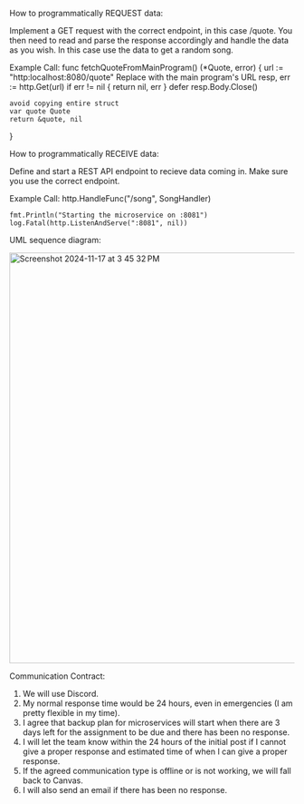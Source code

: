 How to programmatically REQUEST data:

Implement a GET request with the correct endpoint,
in this case /quote. You then need to read and parse the
response accordingly and handle the data as you wish. In this
case use the data to get a random song.

Example Call:
func fetchQuoteFromMainProgram() (*Quote, error) {
	url := "http:localhost:8080/quote"  Replace with the main program's URL
	resp, err := http.Get(url)
	if err != nil {
		return nil, err
	}
	defer resp.Body.Close()

	avoid copying entire struct
	var quote Quote
	return &quote, nil
}

How to programmatically RECEIVE data:

Define and start a REST API endpoint to recieve data coming in.
Make sure you use the correct endpoint.

Example Call:
http.HandleFunc("/song", SongHandler)

	fmt.Println("Starting the microservice on :8081")
	log.Fatal(http.ListenAndServe(":8081", nil))


UML sequence diagram:

<img width="724" alt="Screenshot 2024-11-17 at 3 45 32 PM" src="https://github.com/user-attachments/assets/42c2a6cb-6f49-4f13-bc5f-73d936ae2997">


Communication Contract:
1. We will use Discord.
2. My normal response time would be 24 hours, even in emergencies (I am pretty flexible in my time).
3. I agree that backup plan for microservices will start when there are 3 days left for the assignment to be due and there has been no response.
4. I will let the team know within the 24 hours of the initial post if I cannot give a proper response and estimated time of when I can give a proper response.
5. If the agreed communication type is offline or is not working, we will fall back to Canvas.
6. I will also send an email if there has been no response.
